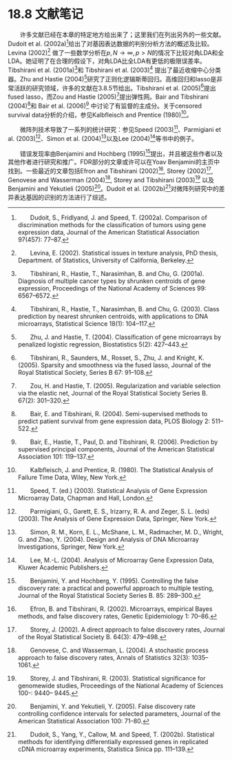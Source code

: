 # 18.8 文献笔记

<style>p{text-indent:2em;2}</style>

许多文献已经在本章的特定地方给出来了；这里我们在列出另外的一些文献。Dudoit et al. (2002a)[^1]给出了对基因表达数据的判别分析方法的概述及比较。Levina (2002)[^2] 做了一些数学分析在$p, N\rightarrow \infty, p>N$的情况下比较对角LDA和全LDA。她证明了在合理的假设下，对角LDA比全LDA有更低的极限误差率。Tibshirani et al. (2001a)[^3]和 Tibshirani et al. (2003)[^4] 提出了最近收缩中心分类器。Zhu and Hastie (2004)[^5]研究了正则化逻辑斯蒂回归。高维回归和lasso是非常活跃的研究领域，许多的文献在3.8.5节给出。Tibshirani et al. (2005)[^6]提出fused lasso，而Zou and Hastie (2005)[^7]提出弹性网。Bair and Tibshirani (2004)[^8]和 Bair et al. (2006)[^9] 中讨论了有监督的主成分。关于censored survival data分析的介绍，参见Kalbfleisch and Prentice (1980)[^10]。

微阵列技术导致了一系列的统计研究：参见Speed (2003)[^11]、Parmigiani et al. (2003)[^12]、Simon et al. (2004)[^13]以及Lee (2004)[^14]等书中的例子。

错误发现率由Benjamini and Hochberg (1995)[^15]提出，并且被这些作者以及其他作者进行研究和推广。FDR部分的文章或许可以在Yoav Benjamini的主页中找到。一些最近的文章包括Efron and Tibshirani (2002)[^16], Storey (2002)[^17], Genovese and Wasserman (2004)[^18], Storey and Tibshirani (2003)[^19] 以及 Benjamini and Yekutieli (2005)[^20]。Dudoit et al. (2002b)[^21]对微阵列研究中的差异表达基因的识别的方法进行了综述。

[^1]: Dudoit, S., Fridlyand, J. and Speed, T. (2002a). Comparison of discrimination methods for the classification of tumors using gene expression data, Journal of the American Statistical Association 97(457): 77–87.
[^2]: Levina, E. (2002). Statistical issues in texture analysis, PhD thesis, Department. of Statistics, University of California, Berkeley.
[^3]: Tibshirani, R., Hastie, T., Narasimhan, B. and Chu, G. (2001a). Diagnosis of multiple cancer types by shrunken centroids of gene expression, Proceedings of the National Academy of Sciences 99: 6567–6572.
[^4]: Tibshirani, R., Hastie, T., Narasimhan, B. and Chu, G. (2003). Class prediction by nearest shrunken centroids, with applications to DNA microarrays, Statistical Science 18(1): 104–117.
[^5]: Zhu, J. and Hastie, T. (2004). Classification of gene microarrays by penalized logistic regression, Biostatistics 5(2): 427–443.
[^6]: Tibshirani, R., Saunders, M., Rosset, S., Zhu, J. and Knight, K. (2005). Sparsity and smoothness via the fused lasso, Journal of the Royal Statistical Society, Series B 67: 91–108.
[^7]: Zou, H. and Hastie, T. (2005). Regularization and variable selection via the elastic net, Journal of the Royal Statistical Society Series B. 67(2): 301–320.
[^8]: Bair, E. and Tibshirani, R. (2004). Semi-supervised methods to predict patient survival from gene expression data, PLOS Biology 2: 511–522.
[^9]: Bair, E., Hastie, T., Paul, D. and Tibshirani, R. (2006). Prediction by supervised principal components, Journal of the American Statistical Association 101: 119–137.
[^10]: Kalbfleisch, J. and Prentice, R. (1980). The Statistical Analysis of Failure Time Data, Wiley, New York.
[^11]: Speed, T. (ed.) (2003). Statistical Analysis of Gene Expression Microarray Data, Chapman and Hall, London.
[^12]: Parmigiani, G., Garett, E. S., Irizarry, R. A. and Zeger, S. L. (eds) (2003). The Analysis of Gene Expression Data, Springer, New York.
[^13]: Simon, R. M., Korn, E. L., McShane, L. M., Radmacher, M. D., Wright, G. and Zhao, Y. (2004). Design and Analysis of DNA Microarray Investigations, Springer, New York.
[^14]: Lee, M.-L. (2004). Analysis of Microarray Gene Expression Data, Kluwer Academic Publishers.
[^15]: Benjamini, Y. and Hochberg, Y. (1995). Controlling the false discovery rate: a practical and powerful approach to multiple testing, Journal of the Royal Statistical Society Series B. 85: 289–300.
[^16]: Efron, B. and Tibshirani, R. (2002). Microarrays, empirical Bayes methods, and false discovery rates, Genetic Epidemiology 1: 70–86.
[^17]: Storey, J. (2002). A direct approach to false discovery rates, Journal of the Royal Statistical Society B. 64(3): 479–498.
[^18]: Genovese, C. and Wasserman, L. (2004). A stochastic process approach to false discovery rates, Annals of Statistics 32(3): 1035–1061.
[^19]: Storey, J. and Tibshirani, R. (2003). Statistical significance for genomewide studies, Proceedings of the National Academy of Sciences 100-: 9440– 9445.
[^20]: Benjamini, Y. and Yekutieli, Y. (2005). False discovery rate controlling confidence intervals for selected parameters, Journal of the American Statistical Association 100: 71–80.
[^21]: Dudoit, S., Yang, Y., Callow, M. and Speed, T. (2002b). Statistical methods for identifying differentially expressed genes in replicated cDNA microarray experiments, Statistica Sinica pp. 111–139.
